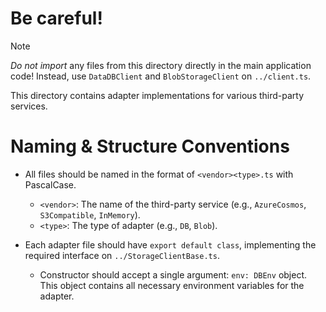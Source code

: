 # Be careful!

> [!NOTE]
> _Do not import_ any files from this directory directly in the main application code! Instead, use `DataDBClient` and `BlobStorageClient` on `../client.ts`.

This directory contains adapter implementations for various third-party services.

# Naming & Structure Conventions

- All files should be named in the format of `<vendor><type>.ts` with PascalCase.
    - `<vendor>`: The name of the third-party service (e.g., `AzureCosmos`, `S3Compatible`, `InMemory`).
    - `<type>`: The type of adapter (e.g., `DB`, `Blob`).

- Each adapter file should have `export default class`, implementing the required interface on `../StorageClientBase.ts`.
    - Constructor should accept a single argument: `env: DBEnv` object. This object contains all necessary environment variables for the adapter.
